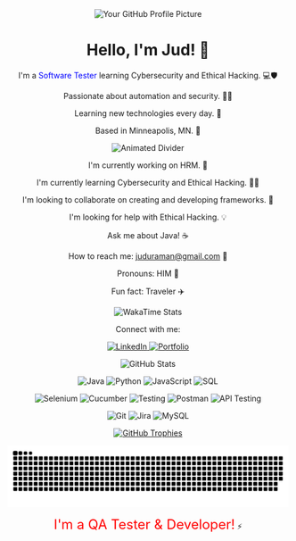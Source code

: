 <div align="center">
  <img src="https://avatars.githubusercontent.com/u/YOUR_GITHUB_USER_ID?v=4" width="150" alt="Your GitHub Profile Picture" />
</div>


<div align="center">
  <h1>Hello, I'm Jud! 👋</h1>
</div>

<p align="center">
  I'm a <span style="color:blue;">Software Tester</span> learning Cybersecurity and Ethical Hacking. 💻🛡️
</p>

<p align="center">
  Passionate about automation and security. 🤖🔐
</p>

<p align="center">
  Learning new technologies every day. 🚀
</p>

<p align="center">
  Based in Minneapolis, MN. 📍
</p>

<p align="center">
  <img src="https://media.giphy.com/media/l41Yw7437ttb8b7j5e/giphy.gif" width="400" alt="Animated Divider" />
</p>

<p align="center">
  I'm currently working on HRM. 💼
</p>

<p align="center">
  I'm currently learning Cybersecurity and Ethical Hacking. 🕵️‍♂️
</p>

<p align="center">
  I'm looking to collaborate on creating and developing frameworks. 🤝
</p>

<p align="center">
  I'm looking for help with Ethical Hacking. 💡
</p>

<p align="center">
  Ask me about Java! ☕
</p>

<p align="center">
  How to reach me: <a href="mailto:juduraman@gmail.com">juduraman@gmail.com</a> 📧
</p>

<p align="center">
  Pronouns: HIM 👨
</p>

<p align="center">
  Fun fact: Traveler ✈️
</p>

<p align="center">
  <img src="https://wakatime.com/badge/user/YOUR_WAKATIME_USER_ID.svg" alt="WakaTime Stats" />
</p>

<p align="center">
  Connect with me:
</p>

<p align="center">
  <a href="https://www.linkedin.com/in/jud-ahmed/">
    <img src="https://img.shields.io/badge/LinkedIn-blue?style=for-the-badge&logo=linkedin&logoColor=white" alt="LinkedIn" />
  </a>
  <a href="https://jud-ahmed.com/">
    <img src="https://img.shields.io/badge/Portfolio-ff69b4?style=for-the-badge&logo=portfolio&logoColor=white" alt="Portfolio" />
  </a>
</p>

<p align="center">
  <img src="https://github-readme-stats.vercel.app/api?username=jud-ahmed&show_icons=true&theme=radical" alt="GitHub Stats" />
</p>

<p align="center">
  <img src="https://img.shields.io/badge/Java-ED8B00?style=for-the-badge&logo=java&logoColor=white" alt="Java" />
  <img src="https://img.shields.io/badge/Python-3776AB?style=for-the-badge&logo=python&logoColor=white" alt="Python" />
  <img src="https://img.shields.io/badge/JavaScript-F7DF1E?style=for-the-badge&logo=javascript&logoColor=black" alt="JavaScript" />
  <img src="https://img.shields.io/badge/SQL-4479A1?style=for-the-badge&logo=sql&logoColor=white" alt="SQL" />
</p>

<p align="center">
  <img src="https://img.shields.io/badge/Selenium-43802A?style=for-the-badge&logo=selenium&logoColor=white" alt="Selenium" />
  <img src="https://img.shields.io/badge/Cucumber-239506?style=for-the-badge&logo=cucumber&logoColor=white" alt="Cucumber" />
  <img src="https://img.shields.io/badge/Testing-FFC637?style=for-the-badge&logo=testing&logoColor=white" alt="Testing" />
  <img src="https://img.shields.io/badge/Postman-FF6C37?style=for-the-badge&logo=postman&logoColor=white" alt="Postman" />
  <img src="https://img.shields.io/badge/API%20Testing-8B57C7?style=for-the-badge&logo=api&logoColor=white" alt="API Testing" />
</p>

<p align="center">
  <img src="https://img.shields.io/badge/Git-F05032?style=for-the-badge&logo=git&logoColor=white" alt="Git" />
  <img src="https://img.shields.io/badge/Jira-0052CC?style=for-the-badge&logo=jira&logoColor=white" alt="Jira" />
  <img src="https://img.shields.io/badge/MySQL-4479A1?style=for-the-badge&logo=mysql&logoColor=white" alt="MySQL" />
</p>

<p align="center">
  <a href="https://github.com/anuraghazra/github-readme-stats">
    <img src="https://github-profile-trophy.vercel.app/?username=jud-ahmed&theme=radical" alt="GitHub Trophies" />
  </a>
</p>

<p align="center">
  <img src="dist/snake.svg" alt="My Snake Animation" />
</p>

<p align="center">
  <span style="color:red; font-size:24px;">I'm a QA Tester & Developer!</span> <blink>⚡</blink>
</p>
